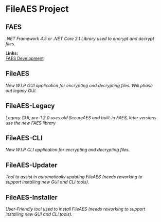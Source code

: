 # FileAES Project

## FAES
_.NET Framework 4.5 or .NET Core 2.1 Library used to encrypt and decrypt files._

**Links:**  
[FAES Development](https://github.com/mullak99/FileAES/projects/1 "FAES Development")

## FileAES
_New W.I.P GUI application for encrypting and decrypting files. Will phase out legacy GUI._

## FileAES-Legacy
_Legacy GUI; pre-1.2.0 uses old SecureAES and built-in FAES, later versions use the new FAES library_

## FileAES-CLI
_New W.I.P CLI application for encrypting and decrypting files._

## FileAES-Updater
_Tool to assist in automatically updating FileAES (needs reworking to support installing new GUI and CLI tools)._

## FileAES-Installer
_User-Friendly tool used to install FileAES (needs reworking to support installing new GUI and CLI tools)._
